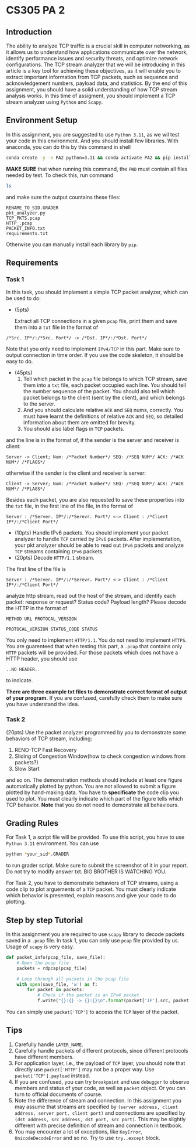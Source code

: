 # CS305 PA 2

## Introduction

The ability to analyze TCP traffic is a crucial skill in computer networking, as it allows us to understand how applications communicate over the network, identify performance issues and security threats, and optimize network configurations. The TCP stream analyzer that we will be introducing in this article is a key tool for achieving these objectives, as it will enable you to extract important information from TCP packets, such as sequence and acknowledgement numbers, payload data, and statistics. By the end of this assignment, you should have a solid understanding of how TCP stream analysis works. In this time of assigment, you should implement a TCP stream analyzer using `Python` and `Scapy`.

## Environment Setup

In this assignment, you are suggested to use `Python 3.11`, as we wil test your code in this environment. And you should install few libraries. With anaconda, you can do this by this command in shell

```zsh
conda create -y -n PA2 python=3.11 && conda activate PA2 && pip install -r requirements.txt
```

**MAKE SURE** that when running this command, the `PWD` must contain all files needed by test. To check this, run command

```zsh
ls
```

and make sure the output countains these files:

```
RENAME_TO_SID.GRADER
pkt_analyzer.py
TCP_PKTS.pcap
HTTP_.pcap
PACKET_INFO.txt
requirements.txt
```

Otherwise you can manually install each library by `pip`.

## Requirements

### Task 1

In this task, you should implement a simple TCP packet analyzer, which can be used to do:

- (5pts)

  Extract all TCP connections in a given `pcap` file, print them and save them into a `txt` file in the format of

```
/*Src. IP*/:/*Src. Port*/ -> /*Dst. IP*/:/*Dst. Port*/
```

Note that you only need to implement `IPv4/TCP` in this part. Make sure to output connection in time order. If you use the code skeleton, it should be easy to do.

- (45pts)
  1. Tell which packet in the `pcap` file belongs to which TCP stream, save them into a `txt` file, each packet occupied each line. You should tell the number sequence of the packet. You should also tell which packet belongs to the client (sent by the client), and which belongs to the server.
  2. And you should calculate relative `ACK` and `SEQ` nums, correctly. You must have learnt the definitions of relative `ACK` and `SEQ`, so detailed information about them are omitted for brevity.
  3. You should also label flags in `TCP` packets.

and the line is in the format of, if the sender is the server and receiver is client:

```
Server -> Client; Num: /*Packet Number*/ SEQ: /*SEQ NUM*/ ACK: /*ACK NUM*/ /*FLAGS*/
```

otherwise if the sender is the client and receiver is server:

```
Client -> Server; Num: /*Packet Number*/ SEQ: /*SEQ NUM*/ ACK: /*ACK NUM*/ /*FLAGS*/
```

Besides each packet, you are also requested to save these properties into the `txt` file, in the first line of the file, in the format of

```
Server : /*Server. IP*/:/*Serevr. Port*/ <-> Client : /*Client IP*/:/*Client Port*/
```

- (10pts) Handle IPv6 packets. You should implement your packet analyzer to handle `TCP` carried by `IPv6` packets. After implementation, your pkt analyzer should be able to read out `IPv6` packets and analyze `TCP` streams containing `IPv6` packets.
- (20pts) Decode `HTTP/1.1` stream.

The first line of the file is

```
Server : /*Server. IP*/:/*Serevr. Port*/ <-> Client : /*Client IP*/:/*Client Port*/
```

analyze http stream, read out the host of the stream, and identify each packet: response or request? Status code? Payload length? Please decode the HTTP in the format of

```
METHOD URL PROTOCAL_VERSION
```

```
PROTOCAL_VERSION STATUS_CODE STATUS
```

You only need to implement `HTTP/1.1`. You do not need to implement `HTTPS`. You are guarenteed that when testing this part, a `.pcap` that contains only `HTTP` packets will be provided. For those packets which does not have a HTTP header, you should use

```
..NO HEADER..
```

to indicate.

**There are three example txt files to demonstrate correct format of output of your program.** If you are confused, carefully check them to make sure you have understand the idea.

### Task 2

(20pts) Use the packet analyzer programmed by you to demonstrate some behaviors of TCP stream, including:

1. RENO-TCP Fast Recovery
2. Sliding of Congestion Window(how to check congestion windows from packets?)
3. Slow Start

and so on. The demonstration methods should include at least one figure automatically plotted by python. You are not allowed to submit a figure plotted by hand-making data. You have to **specificate** the code clip you used to plot. You must clearly indicate which part of the figure tells which TCP behavior. **Note** that you do not need to demonstrate all behaviours.

## Grading Rules

For Task 1, a script file will be provided. To use this script, you have to use `Python 3.11` environment. You can use

```zsh
python *your_sid*.GRADER
```

to run grader script. Make sure to submit the screenshot of it in your report. Do not try to modify answer txt. BIG BROTHER IS WATCHING YOU.

For Task 2, you have to demonstrate behaviors of TCP streams, using a code clip to plot arguements of a `TCP` packet. You must clearly indicate which behavior is presented, explain reasons and give your code to do plotting.

## Step by step Tutorial

In this assignment you are required to use `scapy` library to decode packets saved in a `.pcap` file. In task 1, you can only use `pcap` file provided by us. Usage of `scapy` is very easy.

```python
def packet_info(pcap_file, save_file):
    # Open the pcap file
    packets = rdpcap(pcap_file)

    # Loop through all packets in the pcap file
    with open(save_file, 'w') as f:
        for packet in packets:
            # Check if the packet is an IPv4 packet
            f.write("{}:{} -> {}:{}\n".format(packet['IP'].src, packet['TCP'].sport, packet['IP'].dst,packet['TCP'].dport))
```

You can simply use `packet['TCP']` to access the `TCP` layer of the packet.

## Tips

1. Carefully handle `LAYER_NAME`.
2. Carefully handle packets of different protocols, since different protocols have different members.
3. For application layer, i.e., the payload of `TCP` layer, you should note that directly use `packet['HTTP']` may not be a proper way. Use `packet['TCP'].payload` instead.
4. If you are confused, you can try `breakpoint` and use `debugger` to observe members and status of your code, as well as `packet` object. Or you can turn to official documents of course.
5. Note the difference of stream and connection. In this assignment you may assume that streams are specified by `(server address, client address, server port, client port)` and connections are specified by `(dst address, src address, dst port, src port)`. This may be slightly different with precise definition of stream and connection in textbook.
6. You may encounter a lot of exceptions, like `KeyError`, `UnicodeDecodeError`  and so no. Try to use `try..except` block.
